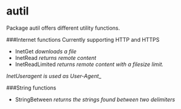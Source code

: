 autil
=====

Package autil offers different utility functions.

###Internet functions
Currently supporting HTTP and HTTPS

- InetGet           _downloads a file_
- InetRead          _returns remote content_
- InetReadLimited   _returns remote content with a filesize limit._	

_InetUseragent is used as User-Agent__

###String functions

- StringBetween	    _returns the strings found between two delimiters_
